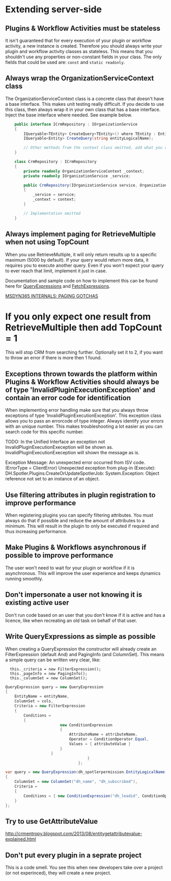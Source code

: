 # Extending server-side

## Plugins & Workflow Activities must be stateless <Recommended/>

It isn't guaranteed that for every execution of your plugin or workflow activity, a new instance is created. Therefore you should always write your plugin and workflow activity classes as stateless. This means that you shouldn't use any properties or non-constant fields in your class. The only fields that could be used are: `const` and `static readonly`.

## Always wrap the OrganizationServiceContext class

The OrganizationServiceContext class is a concrete class that doesn't have a base interface. This makes unit testing really difficult. If you decide to use this class, then always wrap it in your own class that has a base interface. Inject the base interface where needed. See example below.

````csharp
    public interface ICrmRepository : IOrganizationService
    {
        IQueryable<TEntity> CreateQuery<TEntity>() where TEntity : Entity;
        IQueryable<Entity> CreateQuery(string entityLogicalName);

        // Other methods from the context class omitted, add what you require.
    }

    class CrmRepository : ICrmRepository
    {
        private readonly OrganizationServiceContext _context;
        private readonly IOrganizationService _service;

        public CrmRepository(IOrganizationService service, OrganizationServiceContext context)
        {
            _service = service;
            _context = context;
        }

        // Implementation omitted
    }

````

## Always implement paging for RetrieveMultiple when not using TopCount <Required/>

When you use RetrieveMultiple, it will only return results up to a specific maximum (5000 by default). If your query would return more data, it requires you to execute another query. Even if you won't expect your query to ever reach that limit, implement it just in case.

Documentation and sample code on how to implement this can be found here for [QueryExpressions](https://docs.microsoft.com/en-us/powerapps/developer/common-data-service/org-service/page-large-result-sets-with-queryexpression) and [FetchExpressions](https://docs.microsoft.com/en-us/powerapps/developer/common-data-service/org-service/page-large-result-sets-with-fetchxml).

[MSDYN365 INTERNALS: PAGING GOTCHAS](https://markcarrington.dev/2021/02/23/msdyn365-internals-paging-gotchas/)

# If you only expect one result from RetrieveMultiple then add TopCount = 1

This will stop CRM from searching further. Optionally set it to 2, if you want to throw an error if there is more then 1 found.

## Exceptions thrown towards the platform within Plugins & Workflow Activities should always be of type 'InvalidPluginExecutionException' and contain an error code for identification <Required/>

When implementing error handling make sure that you always throw exceptions of type 'InvalidPluginExecutionException'. This exception class allows you to pass an errorcode of type integer. Always identify your errors with an unique number. This makes troubleshooting a lot easier as you can search code for this specific number.

TODO:
In the Unified Interface an exception not InvalidPluginExecutionExeception will be shown as. InvalidPluginExecutionExeception will shown the message as is.

Exception Message: An unexpected error occurred from ISV code. (ErrorType = ClientError) Unexpected exception from plug-in (Execute):  DH.Spotler.Plugins.CreateOrUpdateSpotlerJob: System.Exception: Object reference not set to an instance of an object.

## Use filtering attributes in plugin registration to improve performance <Required/>

When registering plugins you can specify filtering attributes. You must always do that if possible and reduce the amount of attributes to a minimum. This will result in the plugin to only be executed if required and thus increasing performance.

## Make Plugins & Workflows asynchronous if possible to improve performance <Required/>

The user won't need to wait for your plugin or workflow if it is asynchronous. This will improve the user experience and keeps dynamics running smoothly.

## Don't impersonate a user not knowing it is existing active user <Required/>

Don't run code based on an user that you don't know if it is active and has a licence, like when recreating an old task on behalf of that user.

## Write QueryExpressions as simple as possible ##

When creating a QueryExpression the constructor will already create an FilterExpression (default And) and PagingInfo (and ColumnSet). This means a simple query can be written very clear, like:

      this._criteria = new FilterExpression();
      this._pageInfo = new PagingInfo();
      this._columnSet = new ColumnSet();

```c#
QueryExpression query = new QueryExpression
{
    EntityName = entityName,
    ColumnSet = cols,
    Criteria = new FilterExpression
    {
        Conditions =
        {
                        new ConditionExpression
                        {
                            AttributeName = attributeName,
                            Operator = ConditionOperator.Equal,
                            Values = { attributeValue }
                        }
                    }
                                    }
                                };

var query = new QueryExpression(dh_spotlerpermission.EntityLogicalName)
{
    ColumnSet = new ColumnSet("dh_name", "dh_subscribed"),
    Criteria =
    {
        Conditions = { new ConditionExpression("dh_leadid", ConditionOperator.Equal, originatingLead.Id) }
    }
};
```

## Try to use GetAttributeValue ##

http://crmentropy.blogspot.com/2013/08/entitygetattributevalue-explained.html


## Don't put every plugin in a seprate project

This is a code smell. You see this when new developers take over a project (or not experinced), they will create a new project.